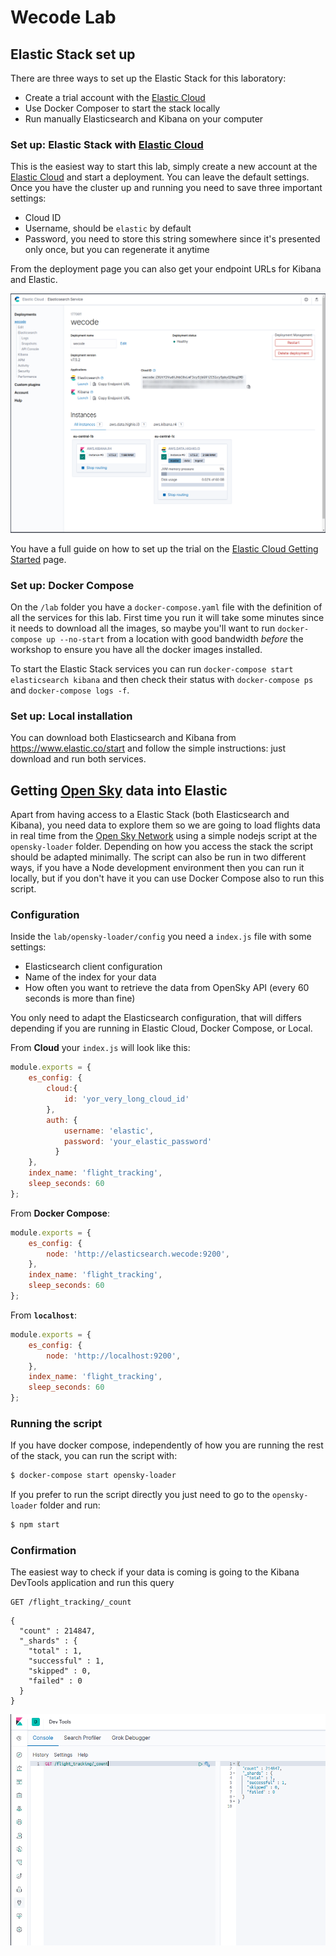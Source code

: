# Wecode Lab

## Elastic Stack set up

There are three ways to set up the Elastic Stack for this laboratory:

* Create a trial account with the [Elastic Cloud][1]
* Use Docker Composer to start the stack locally
* Run manually Elasticsearch and Kibana on your computer

### Set up: Elastic Stack with [Elastic Cloud][1]

This is the easiest way to start this lab, simply create a new account at the [Elastic Cloud][1] and start a deployment. You can leave the default settings. Once you have the cluster up and running you need to save three important settings: 

* Cloud ID
* Username, should be `elastic` by default
* Password, you need to store this string somewhere since it's presented only once, but you can regenerate it anytime

From the deployment page you can also get your endpoint URLs for Kibana and Elastic.

![](images/deployment.png)

You have a full guide on how to set up the trial on the [Elastic Cloud Getting Started][2] page.

### Set up: Docker Compose

On the `/lab` folder you have a `docker-compose.yaml` file with the definition of all the services for this lab. First time you run it will take some minutes since it needs to download all the images, so maybe you'll want to run `docker-compose up --no-start` from a location with good bandwidth *before* the workshop to ensure you have all the docker images installed.

To start the Elastic Stack services you can run `docker-compose start elasticsearch kibana` and then check their status with `docker-compose ps` and `docker-compose logs -f`.

### Set up: Local installation

You can download both Elasticsearch and Kibana from <https://www.elastic.co/start> and follow the simple instructions: just download and run both services.

## Getting [Open Sky][3] data into Elastic

Apart from having access to a Elastic Stack (both Elasticsearch and Kibana), you need data to explore them so we are going to load flights data in real time from the [Open Sky Network][3] using a simple nodejs script at the `opensky-loader` folder. Depending on how you access the stack the script should be adapted minimally. The script can also be run in two different ways, if you have a Node development environment then you can run it locally, but if you don't have it you can use Docker Compose also to run this script.

### Configuration

Inside the `lab/opensky-loader/config` you need a `index.js` file with some settings:

* Elasticsearch client configuration
* Name of the index for your data
* How often you want to retrieve the data from OpenSky API (every 60 seconds is more than fine)

You only need to adapt the Elasticsearch configuration, that will differs depending if you are running in Elastic Cloud, Docker Compose, or Local.

From **Cloud** your `index.js` will look like this:

```js
module.exports = {
    es_config: {
        cloud:{
            id: 'yor_very_long_cloud_id'
        },
        auth: {
            username: 'elastic',
            password: 'your_elastic_password'
          }
    },
    index_name: 'flight_tracking',
    sleep_seconds: 60
};
```

From **Docker Compose**:

```js
module.exports = {
    es_config: {
        node: 'http://elasticsearch.wecode:9200',
    },
    index_name: 'flight_tracking',
    sleep_seconds: 60
};
```

From **`localhost`**:

```js
module.exports = {
    es_config: {
        node: 'http://localhost:9200',
    },
    index_name: 'flight_tracking',
    sleep_seconds: 60
};
```

### Running the script

If you have docker compose, independently of how you are running the rest of the stack, you can run the script with:

```sh
$ docker-compose start opensky-loader
```

If you prefer to run the script directly you just need to go to the `opensky-loader` folder and run:

```sh
$ npm start
```

### Confirmation

The easiest way to check if your data is coming is going to the Kibana DevTools application and run this query

```
GET /flight_tracking/_count
```

```
{
  "count" : 214847,
  "_shards" : {
    "total" : 1,
    "successful" : 1,
    "skipped" : 0,
    "failed" : 0
  }
}
```
![](images/kibana-dev-tools.png)



[1]: https://www.elastic.co/cloud/elasticsearch-service/signup
[2]: https://www.elastic.co/guide/en/cloud/current/ec-getting-started.html
[3]: https://opensky-network.org/